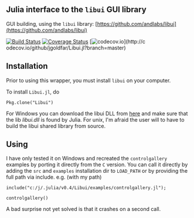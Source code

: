 ## Julia interface to the `libui` GUI library

GUI building, using the `libui` library: [https://github.com/andlabs/libui](https://github.com/andlabs/libui)
<br/>

[![Build Status](https://travis-ci.org/jgoldfar/Libui.jl.svg?branch=master)](https://travis-ci.org/jgoldfar/Libui.jl)
[![Coverage Status](https://coveralls.io/repos/github/jgoldfar/Libui.jl/badge.svg?branch=master)](https://coveralls.io/github/jgoldfar/Libui.jl?branch=master)
[![codecov.io](http://codecov.io/github/jgoldfar/Libui.jl/coverage.svg?branch=master)](http://c    odecov.io/github/jgoldfar/Libui.jl?branch=master)

## Installation

Prior to using this wrapper, you must install `libui` on your computer.

To install `Libui.jl`, do

    Pkg.clone("Libui")

For Windows you can download the libui DLL from [here](http://w3.ualg.pt/~jluis/ftp/libui.dll.zip)
and make sure that the lib *libui.dll* is found by Julia. For unix, I'm afraid the user will to have
to build the libui shared library from source.

## Using

I have only tested it on Windows and recreated the `controlgallery` examples by porting it directly from the `C` version.
You can call it directly by adding the `src` and `examples` installation dir to `LOAD_PATH` or by providing the full path
via include. e.g. (with my path)

    include("c:/j/.julia/v0.4/Libui/examples/controlgallery.jl");

    controlgallery()

A bad surprise not yet solved is that it crashes on a second call.
